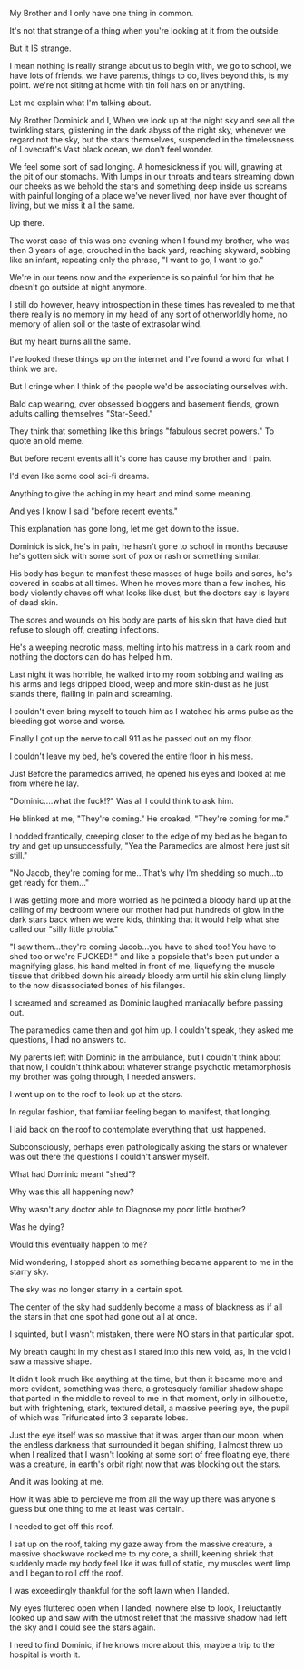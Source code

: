 My Brother and I only have one thing in common.

It's not that strange of a thing when you're looking at it from the outside.

But it IS strange.

I mean nothing is really strange about us to begin with, we go to school, we have lots of friends. we have parents, things to do, lives beyond this, is my point.  we're not sititng at home with tin foil hats on or anything.

Let me explain what I'm talking about.

My Brother Dominick and I, When we look up at the night sky and see all the twinkling stars, glistening in the dark abyss of the night sky, whenever we regard not the sky, but the stars themselves, suspended in the timelessness of Lovecraft's Vast black ocean, we don't feel wonder.

We feel some sort of sad longing.
A homesickness if you will, gnawing at the pit of our stomachs. With lumps in our throats and tears streaming down our cheeks as we behold the stars and something deep inside us screams with painful longing of a place we've never lived, nor have ever thought of living, but we miss it all the same.

Up there.

The worst case of this was one evening when I found my brother, who was then 3 years of age, crouched in the back yard, reaching skyward, sobbing like an infant, repeating only the phrase, "I want to go, I want to go." 

We're in our teens now and the experience is so painful for him that he doesn't go outside at night anymore.

I still do however, heavy introspection in these times has revealed to me that there really is no memory in my head of any sort of otherworldly home, no memory of alien soil or the taste of extrasolar wind.

But my heart burns all the same.

I've looked these things up on the internet and I've found a word for what I think we are.

But I cringe when I think of the people we'd be associating ourselves with.

Bald cap wearing, over obsessed bloggers and basement fiends, grown adults calling themselves "Star-Seed."

They think that something like this brings "fabulous secret powers." To quote an old meme.

But before recent events all it's done has cause my brother and I pain.

I'd even like some cool sci-fi dreams.

Anything to give the aching in my heart and mind some meaning.

And yes I know I said "before recent events."

This explanation has gone long, let me get down to the issue.

Dominick is sick, he's in pain, he hasn't gone to school in months because he's gotten sick with some sort of pox or rash or something similar.

His body has begun to manifest these masses of huge boils and sores, he's covered in scabs at all times.  When he moves more than a few inches, his body violently chaves off what looks like dust, but the doctors say is layers of dead skin.

The sores and wounds on his body are parts of his skin that have died but refuse to slough off, creating infections.

He's a weeping necrotic mass, melting into his mattress in a dark room and nothing the doctors can do has helped him.

Last night it was horrible, he walked into my room sobbing and wailing as his arms and legs dripped blood, weep and more skin-dust as he just stands there, flailing in pain and screaming.

I couldn't even bring myself to touch him as I watched his arms pulse as the bleeding got worse and worse.

Finally I got up the nerve to call 911 as he passed out on my floor.

I couldn't leave my bed, he's covered the entire floor in his mess.

Just Before the paramedics arrived, he opened his eyes and looked at me from where he lay.

"Dominic....what the fuck!?" Was all I could think to ask him.

He blinked at me, "They're coming." He croaked, "They're coming for me."

I nodded frantically, creeping closer to the edge of my bed as he began to try and get up unsuccessfully, "Yea the Paramedics are almost here just sit still."

"No Jacob, they're coming for me...That's why I'm shedding so much...to get ready for them..."

I was getting more and more worried as he pointed a bloody hand up at the ceiling of my bedroom where our mother had put hundreds of glow in the dark stars back when we were kids, thinking that it would help what she called our "silly little phobia."

"I saw them...they're coming Jacob...you have to shed too! You have to shed too or we're FUCKED!!" and like a popsicle that's been put under a magnifying glass, his hand melted in front of me, liquefying the muscle tissue that dribbed down his already bloody arm until his skin clung limply to the now disassociated bones of his filanges.

I screamed and screamed as Dominic laughed maniacally before passing out.

The paramedics came then and got him up.
I couldn't speak, they asked me questions, I had no answers to.


My parents left with Dominic in the ambulance, but I couldn't think about that now, I couldn't think about whatever strange psychotic metamorphosis my brother was going through, I needed answers.

I went up on to the roof to look up at the stars.

In regular fashion, that familiar feeling began to manifest, that longing.

I laid back on the roof to contemplate everything that just happened.

Subconsciously, perhaps even pathologically asking the stars or whatever was out there the questions I couldn't answer myself.

What had Dominic meant "shed"?

Why was this all happening now? 

Why wasn't any doctor able to Diagnose my poor little brother?

Was he dying?

Would this eventually happen to me?

Mid wondering, I stopped short as something became apparent to me in the starry sky.

The sky was no longer starry in a certain spot.

The center of the sky had suddenly become a mass of blackness as if all the stars in that one spot had gone out all at once.

I squinted, but I wasn't mistaken, there were NO stars in that particular spot.

My breath caught in my chest as I stared into this new void, as, In the void I saw a massive shape.

It didn't look much like anything at the time, but then it became more and more evident, something was there, a grotesquely familiar shadow shape that parted in the middle to reveal to me in that moment, only in silhouette, but with frightening, stark, textured detail, a massive peering eye, the pupil of which was Trifuricated into 3 separate lobes.

Just the eye itself was so massive that it was larger than our moon.  when the endless darkness that surrounded it began shifting, I almost threw up when I realized that I wasn't looking at some sort of free floating eye, there was a creature, in earth's orbit right now that was blocking out the stars.

And it was looking at me.

How it was able to percieve me from all the way up there was anyone's guess but one thing to me at least was certain.

I needed to get off this roof.

I sat up on the roof, taking my gaze away from the massive creature, a massive shockwave rocked me to my core, a shrill, keening shriek that suddenly made my body feel like it was full of static, my muscles went limp and I began to roll off the roof.

I was exceedingly thankful for the soft lawn when I landed.

My eyes fluttered open when I landed, nowhere else to look, I reluctantly looked up and saw with the utmost relief that the massive shadow had left the sky and I could see the stars again.

I need to find Dominic, if he knows more about this, maybe a trip to the hospital is worth it.